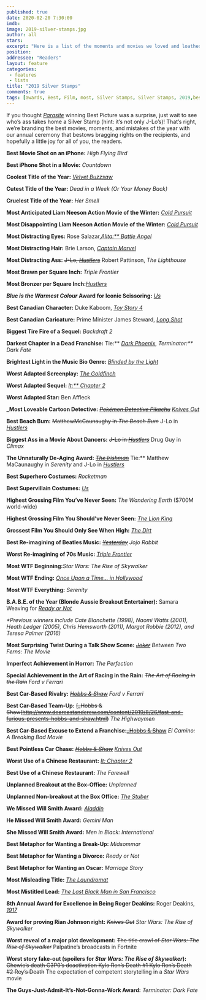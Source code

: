 ```yaml
---
published: true
date: 2020-02-20 7:30:00
imdb: 
image: 2019-silver-stamps.jpg
author: all 
stars: 
excerpt: "Here is a list of the moments and movies we loved and loathed, the people worth praising and the half-ass efforts worth heckling."
position: 
addressee: "Readers"
layout: feature
categories: 
 - features
 - lists
title: "2019 Silver Stamps"
comments: true
tags: [awards, Best, Film, most, Silver Stamps, Silver Stamps, 2019,best of]
---
```

If you thought [_Parasite_](http://www.dearcastandcrew.com/content/2020/2/3/admit-it-parasite-is-the-best-film-of-2019.html) winning Best Picture was a surprise, just wait to see who’s ass takes home a Silver Stamp (hint: it’s not only J-Lo’s)! That’s right, we’re branding the best movies, moments, and mistakes of the year with our annual ceremony that bestows bragging rights on the recipients, and hopefully a little joy for all of you, the readers. 

**Best Movie Shot on an iPhone:** _High Flying Bird_

**Best iPhone Shot in a Movie:** _Countdown_

**Coolest Title of the Year:** [_Velvet Buzzsaw_](http://www.dearcastandcrew.com/content/2019/3/1/velvet-buzzsaw.html)

**Cutest Title of the Year:** _Dead in a Week (Or Your Money Back)_

**Cruelest Title of the Year:** _Her Smell_

**Most Anticipated Liam Neeson Action Movie of the Winter:** [_Cold Pursuit_](http://www.dearcastandcrew.com/content/2019/3/4/cold-pursuit.html)

**Most Disappointing Liam Neeson Action Movie of the Winter:** [_Cold Pursuit_](http://www.dearcastandcrew.com/content/2019/3/4/cold-pursuit.html)

**Most Distracting Eyes:** Rose Salazar,[_Alita:** Battle Angel_](http://www.dearcastandcrew.com/content/2019/3/13/alita-battle-angel.html)

**Most Distracting Hair:** Brie Larson, [_Captain Marvel_](http://www.dearcastandcrew.com/content/2019/3/10/captain-marvel.html)

**Most Distracting Ass:** <strike>J-Lo, [_Hustlers_](http://www.dearcastandcrew.com/content/2019/9/17/hustlers.html)</strike> Robert Pattinson, _The Lighthouse_

**Most Brawn per Square Inch:** _Triple Frontier_

**Most Bronzer per Square Inch:**[_Hustlers_](http://www.dearcastandcrew.com/content/2019/9/17/hustlers.html)

**_Blue is the Warmest Colour_ Award for Iconic Scissoring:** [_Us_](http://www.dearcastandcrew.com/content/2019/3/25/us.html)

**Best Canadian Character:** Duke Kaboom, [_Toy Story 4_](http://www.dearcastandcrew.com/content/2019/6/21/toy-story-4.html)

**Best Canadian Caricature:** Prime Minister James Steward, [_Long Shot_](http://www.dearcastandcrew.com/content/2019/5/6/long-shot.html)

**Biggest Tire Fire of a Sequel:** _Backdraft 2_

**Darkest Chapter in a Dead Franchise:** Tie:** [_Dark Phoenix_](http://www.dearcastandcrew.com/content/2019/6/11/x-men-dark-phoenix.html), _Terminator:** Dark Fate_

**Brightest Light in the Music Bio Genre:** [_Blinded by the Light_](http://www.dearcastandcrew.com/content/2019/8/25/blinded-by-the-light.html)

**Worst Adapted Screenplay:** [_The Goldfinch_](http://www.dearcastandcrew.com/content/2019/9/16/the-goldfinch.html)

**Worst Adapted Sequel:** [_It:** Chapter 2_](http://www.dearcastandcrew.com/content/2019/9/14/it-chapter-two.html)

**Worst Adapted Star:** Ben Affleck

**_Most Loveable Cartoon Detective:** <strike>[_Pokémon Detective Pikachu</strike>_](http://www.dearcastandcrew.com/content/2019/5/14/pokemon-detective-pikachu.html) [_Knives Out_](http://www.dearcastandcrew.com/content/2019/12/12/knives-out.html)

**Best Beach Bum:** <strike>MatthewMcCaunaughy in _The Beach Bum</strike>_ J-Lo in [_Hustlers_](http://www.dearcastandcrew.com/content/2019/9/17/hustlers.html)

**Biggest Ass in a Movie About Dancers:** <strike>J-Lo in [_Hustlers_](http://www.dearcastandcrew.com/content/2019/9/17/hustlers.html)</strike> Drug Guy in _Climax_

**The Unnaturally De-Aging Award:** <strike>[_The Irishman_](http://www.dearcastandcrew.com/content/2019/11/15/the-irishman.html)</strike> Tie:** Matthew MaCaunaughy in _Serenity_ and J-Lo in [_Hustlers_](http://www.dearcastandcrew.com/content/2019/9/17/hustlers.html)

**Best Superhero Costumes:** _Rocketman_

**Best Supervillain Costumes:** [_Us_](http://www.dearcastandcrew.com/content/2019/3/25/us.html)

**Highest Grossing Film You’ve Never Seen:** _The Wandering Earth_ ($700M world-wide)

**Highest Grossing Film You Should’ve Never Seen:** [_The Lion King_](http://www.dearcastandcrew.com/content/2019/7/30/the-lion-king.html)

**Grossest Film You Should Only See When High:** [_The Dirt_](http://www.dearcastandcrew.com/content/2019/3/27/the-dirt.html)

**Best Re-imagining of Beatles Music:** <strike>[_Yesterday_](http://www.dearcastandcrew.com/content/2019/7/3/yesterday.html)</strike> _Jojo_ _Rabbit_

**Worst Re-imagining of 70s Music:** [_Triple Frontier_](http://www.dearcastandcrew.com/content/2019/4/4/triple-frontier.html)

**Most WTF Beginning:**_Star Wars: The Rise of Skywalker_

**Most WTF Ending:** [_Once Upon a Time... in Hollywood_](http://www.dearcastandcrew.com/content/2019/7/30/once-upon-a-time-in-hollywood.html)

**Most WTF Everything:** _Serenity_

**B.A.B.E. of the Year (Blonde Aussie Breakout Entertainer):** Samara Weaving for [_Ready or Not_](http://www.dearcastandcrew.com/content/2019/9/5/ready-or-not.html)

_*Previous winners include Cate Blanchette (1998), Naomi Watts (2001), Heath Ledger (2005), Chris Hemsworth (2011), Margot Robbie (2012), and Teresa Palmer (2016)_

**Most Surprising Twist During a Talk Show Scene:** <strike>[_Joker_](http://www.dearcastandcrew.com/content/2019/10/10/joker.html)</strike> _Between Two Ferns: The Movie_

**Imperfect Achievement in Horror:** _The Perfection_

**Special Achievement in the Art of Racing in the Rain:** <strike>_The Art of Racing in the Rain_</strike> _Ford v Ferrari_

**Best Car-Based Rivalry:** <strike>[_Hobbs & Shaw_](http://www.dearcastandcrew.com/content/2019/8/26/fast-and-furious-presents-hobbs-and-shaw.html)</strike> _Ford v Ferrari_

**Best Car-Based Team-Up:** <strike>[_Hobbs & Shaw(http://www.dearcastandcrew.com/content/2019/8/26/fast-and-furious-presents-hobbs-and-shaw.html)</strike> _The Highwaymen_

**Best Car-Based Excuse to Extend a Franchise:**<strike>[_Hobbs & Shaw](http://www.dearcastandcrew.com/content/2019/8/26/fast-and-furious-presents-hobbs-and-shaw.html)</strike> _El Camino: A Breaking Bad Movie_

**Best Pointless Car Chase:** <strike>[_Hobbs & Shaw_](http://www.dearcastandcrew.com/content/2019/8/26/fast-and-furious-presents-hobbs-and-shaw.html)</strike> [_Knives Out_](http://www.dearcastandcrew.com/content/2019/12/12/knives-out.html)

**Worst Use of a Chinese Restaurant:** [_It: Chapter 2_](http://www.dearcastandcrew.com/content/2019/9/14/it-chapter-two.html)

**Best Use of a Chinese Restaurant:** _The Farewell_

**Unplanned Breakout at the Box-Office:** _Unplanned_

**Unplanned Non-breakout at the Box Office:** [_The Stuber_](http://www.dearcastandcrew.com/content/2019/7/11/stuber.html)

**We Missed Will Smith Award:** [_Aladdin_](http://www.dearcastandcrew.com/content/2019/5/27/aladdin.html)

**He Missed Will Smith Award:** _Gemini Man_

**She Missed Will Smith Award:** _Men in Black: International_

**Best Metaphor for Wanting a Break-Up:** _Midsommar_

**Best Metaphor for Wanting a Divorce:** _Ready or Not_

**Best Metaphor for Wanting an Oscar:** _Marriage Story_ 

**Most Misleading Title:** [_The Laundromat_](http://www.dearcastandcrew.com/content/2019/10/28/the-laundromat.html)

**Most Mistitled Lead:** [_The Last Black Man in San Francisco_](http://www.dearcastandcrew.com/content/2020/2/14/face-it-the-last-black-man-in-san-francisco-is-the-best-film-of-2019.html)

**8th Annual Award for Excellence in Being Roger Deakins:** Roger Deakins, [_1917_](http://www.dearcastandcrew.com/content/2020/2/14/1917.html)

**Award for proving Rian Johnson right:** _<strike>Knives Out</strike>_ _Star Wars: The Rise of Skywalker_

**Worst reveal of a major plot development:** <strike>The title crawl of _Star Wars: The Rise of Skywalker_</strike> Palpatine’s broadcasts in Fortnite

**Worst story fake-out (spoilers for _Star Wars: The Rise of Skywalker_):** <span class="spoiler"><strike>Chewie’s death C3P0’s deactivation Kylo Ren’s Death #1 Kylo Ren’s Death #2 Rey’s Death</strike></span> The expectation of competent storytelling in a _Star Wars_ movie

**The Guys-Just-Admit-It’s-Not-Gonna-Work Award:** _Terminator: Dark Fate_

